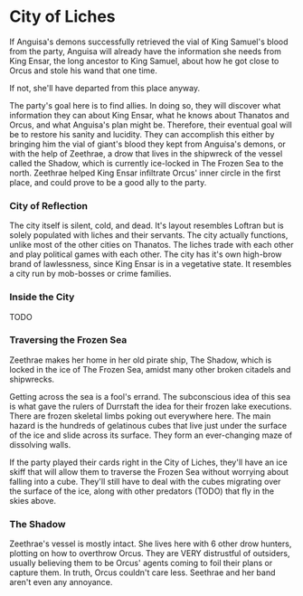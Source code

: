 # City of Liches
If Anguisa's demons successfully retrieved the vial of King Samuel's blood from the party, Anguisa will already have the information she needs from King Ensar, the long ancestor to King Samuel, about how he got close to Orcus and stole his wand that one time.

If not, she'll have departed from this place anyway.

The party's goal here is to find allies. In doing so, they will discover what information they can about King Ensar, what he knows about Thanatos and Orcus, and what Anguisa's plan might be. Therefore, their eventual goal will be to restore his sanity and lucidity. They can accomplish this either by bringing him the vial of giant's blood they kept from Anguisa's demons, or with the help of Zeethrae, a drow that lives in the shipwreck of the vessel called the Shadow, which is currently ice-locked in The Frozen Sea to the north. Zeethrae helped King Ensar infiltrate Orcus' inner circle in the first place, and could prove to be a good ally to the party.

### City of Reflection
The city itself is silent, cold, and dead. It's layout resembles Loftran but is solely populated with liches and their servants. The city actually functions, unlike most of the other cities on Thanatos. The liches trade with each other and play political games with each other. The city has it's own high-brow brand of lawlessness, since King Ensar is in a vegetative state. It resembles a city run by mob-bosses or crime families.

### Inside the City
TODO

### Traversing the Frozen Sea
Zeethrae makes her home in her old pirate ship, The Shadow, which is locked in the ice of The Frozen Sea, amidst many other broken citadels and shipwrecks.

Getting across the sea is a fool's errand. The subconscious idea of this sea is what gave the rulers of Durrstaft the idea for their frozen lake executions. There are frozen skeletal limbs poking out everywhere here. The main hazard is the hundreds of gelatinous cubes that live just under the surface of the ice and slide across its surface. They form an ever-changing maze of dissolving walls.

If the party played their cards right in the City of Liches, they'll have an ice skiff that will allow them to traverse the Frozen Sea without worrying about falling into a cube. They'll still have to deal with the cubes migrating over the surface of the ice, along with other predators (TODO) that fly in the skies above.

### The Shadow
Zeethrae's vessel is mostly intact. She lives here with 6 other drow hunters, plotting on how to overthrow Orcus. They are VERY distrustful of outsiders, usually believing them to be Orcus' agents coming to foil their plans or capture them. In truth, Orcus couldn't care less. Seethrae and her band aren't even any annoyance.
